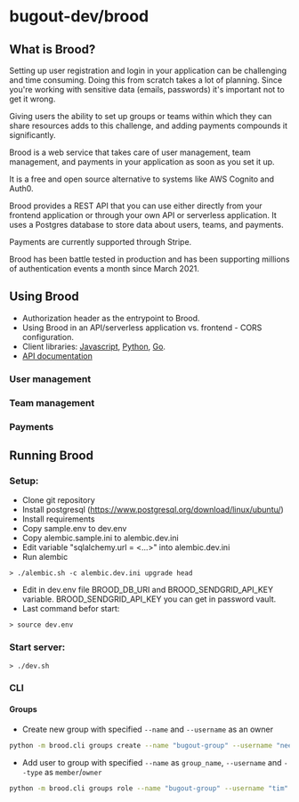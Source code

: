# bugout-dev/brood

## What is Brood?

Setting up user registration and login in your application can be challenging and time consuming.
Doing this from scratch takes a lot of planning. Since you're working with sensitive data (emails,
passwords) it's important not to get it wrong.

Giving users the ability to set up groups or teams within which they can share resources adds to this
challenge, and adding payments compounds it significantly.

Brood is a web service that takes care of user management, team management, and payments in your
application as soon as you set it up.

It is a free and open source alternative to systems like AWS Cognito and Auth0.

Brood provides a REST API that you can use either directly from your frontend application or through
your own API or serverless application. It uses a Postgres database to store data about users,
teams, and payments.

Payments are currently supported through Stripe.

Brood has been battle tested in production and has been supporting millions of authentication events
a month since March 2021.

## Using Brood

- Authorization header as the entrypoint to Brood.
- Using Brood in an API/serverless application vs. frontend - CORS configuration.
- Client libraries: [Javascript](https://www.npmjs.com/package/@bugout/bugout-js),
  [Python](https://pypi.org/project/bugout/), [Go](https://github.com/bugout-dev/bugout-go).
- [API documentation](https://auth.bugout.dev/docs)

<!-- These sections should contain example API requests and responses. -->

### User management

### Team management

### Payments

## Running Brood

### Setup:

- Clone git repository
- Install postgresql (https://www.postgresql.org/download/linux/ubuntu/)
- Install requirements
- Copy sample.env to dev.env
- Copy alembic.sample.ini to alembic.dev.ini
- Edit variable "sqlalchemy.url = <...>" into alembic.dev.ini
- Run alembic

```
> ./alembic.sh -c alembic.dev.ini upgrade head
```

- Edit in dev.env file BROOD_DB_URI and BROOD_SENDGRID_API_KEY variable. BROOD_SENDGRID_API_KEY you can get in password vault.
- Last command befor start:

```
> source dev.env
```

### Start server:

```
> ./dev.sh

```

### CLI

#### Groups

- Create new group with specified `--name` and `--username` as an owner

```bash
python -m brood.cli groups create --name "bugout-group" --username "neeraj"
```

- Add user to group with specified `--name` as `group_name`, `--username` and `--type` as `member`/`owner`

```bash
python -m brood.cli groups role --name "bugout-group" --username "tim" --type "member" | jq .
```
